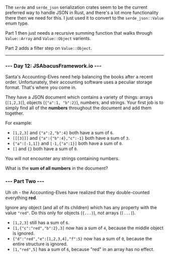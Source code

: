 The `serde` and `serde_json` serialization crates seem to be the current
preferred way to handle JSON in Rust, and there's a lot more functionality
there then we need for this. I just used it to convert to the
`serde_json::Value` enum type.

Part 1 then just needs a recursive summing function that walks through
`Value::Array` and `Value::Object` varients. 

Part 2 adds a filter step on `Value::Object`.

---

### --- Day 12: JSAbacusFramework.io ---

Santa's Accounting-Elves need help balancing the books after a recent order.
Unfortunately, their accounting software uses a peculiar storage format. That's
where you come in.

They have a JSON document which contains a variety of things: arrays
(`[1,2,3]`), objects (`{"a":1, "b":2}`), numbers, and strings. Your first job
is to simply find all of the **numbers** throughout the document and add them
together.

For example:

- `[1,2,3]` and `{"a":2,"b":4}` both have a sum of `6`.
- `[[[3]]]` and `{"a":{"b":4},"c":-1}` both have a sum of `3`.
- `{"a":[-1,1]}` and `[-1,{"a":1}]` both have a sum of `0`.
- `[]` and `{}` both have a sum of `0`.

You will not encounter any strings containing numbers.

What is the **sum of all numbers** in the document?

### --- Part Two ---

Uh oh - the Accounting-Elves have realized that they double-counted everything
**red**.

Ignore any object (and all of its children) which has any property with the
value `"red"`. Do this only for objects (`{...}`), not arrays (`[...]`).

- `[1,2,3]` still has a sum of `6`.
- `[1,{"c":"red","b":2},3]` now has a sum of `4`, because the middle object is
  ignored.
- `{"d":"red","e":[1,2,3,4],"f":5}` now has a sum of `0`, because the entire
  structure is ignored.
- `[1,"red",5]` has a sum of `6`, because "red" in an array has no effect.

